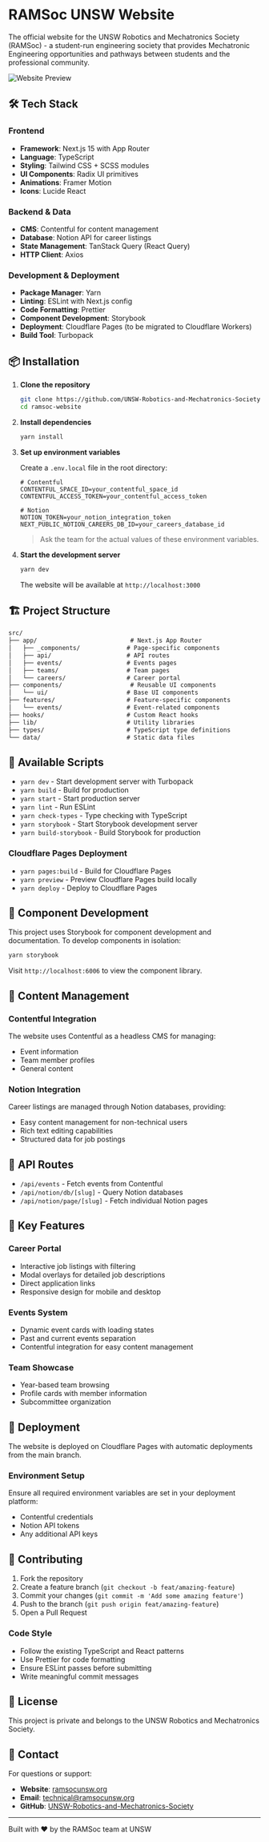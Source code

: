 # RAMSoc UNSW Website

The official website for the UNSW Robotics and Mechatronics Society (RAMSoc) - a student-run engineering society that provides Mechatronic Engineering opportunities and pathways between students and the professional community.

![Website Preview](public/og.svg)

## 🛠️ Tech Stack

### Frontend

- **Framework**: Next.js 15 with App Router
- **Language**: TypeScript
- **Styling**: Tailwind CSS + SCSS modules
- **UI Components**: Radix UI primitives
- **Animations**: Framer Motion
- **Icons**: Lucide React

### Backend & Data

- **CMS**: Contentful for content management
- **Database**: Notion API for career listings
- **State Management**: TanStack Query (React Query)
- **HTTP Client**: Axios

### Development & Deployment

- **Package Manager**: Yarn
- **Linting**: ESLint with Next.js config
- **Code Formatting**: Prettier
- **Component Development**: Storybook
- **Deployment**: Cloudflare Pages (to be migrated to Cloudflare Workers)
- **Build Tool**: Turbopack

## 📦 Installation

1. **Clone the repository**

   ```bash
   git clone https://github.com/UNSW-Robotics-and-Mechatronics-Society/ramsoc-website.git
   cd ramsoc-website
   ```

2. **Install dependencies**

   ```bash
   yarn install
   ```

3. **Set up environment variables**

   Create a `.env.local` file in the root directory:

   ```env
   # Contentful
   CONTENTFUL_SPACE_ID=your_contentful_space_id
   CONTENTFUL_ACCESS_TOKEN=your_contentful_access_token

   # Notion
   NOTION_TOKEN=your_notion_integration_token
   NEXT_PUBLIC_NOTION_CAREERS_DB_ID=your_careers_database_id
   ```

   > Ask the team for the actual values of these environment variables.

4. **Start the development server**

   ```bash
   yarn dev
   ```

   The website will be available at `http://localhost:3000`

## 🏗️ Project Structure

```txt
src/
├── app/                          # Next.js App Router
│   ├── _components/             # Page-specific components
│   ├── api/                     # API routes
│   ├── events/                  # Events pages
│   ├── teams/                   # Team pages
│   └── careers/                 # Career portal
├── components/                   # Reusable UI components
│   └── ui/                      # Base UI components
├── features/                    # Feature-specific components
│   └── events/                  # Event-related components
├── hooks/                       # Custom React hooks
├── lib/                         # Utility libraries
├── types/                       # TypeScript type definitions
└── data/                        # Static data files
```

## 🔧 Available Scripts

- `yarn dev` - Start development server with Turbopack
- `yarn build` - Build for production
- `yarn start` - Start production server
- `yarn lint` - Run ESLint
- `yarn check-types` - Type checking with TypeScript
- `yarn storybook` - Start Storybook development server
- `yarn build-storybook` - Build Storybook for production

### Cloudflare Pages Deployment

- `yarn pages:build` - Build for Cloudflare Pages
- `yarn preview` - Preview Cloudflare Pages build locally
- `yarn deploy` - Deploy to Cloudflare Pages

## 🎨 Component Development

This project uses Storybook for component development and documentation. To develop components in isolation:

```bash
yarn storybook
```

Visit `http://localhost:6006` to view the component library.

## 📝 Content Management

### Contentful Integration

The website uses Contentful as a headless CMS for managing:

- Event information
- Team member profiles
- General content

### Notion Integration

Career listings are managed through Notion databases, providing:

- Easy content management for non-technical users
- Rich text editing capabilities
- Structured data for job postings

## 🔌 API Routes

- `/api/events` - Fetch events from Contentful
- `/api/notion/db/[slug]` - Query Notion databases
- `/api/notion/page/[slug]` - Fetch individual Notion pages

## 🎯 Key Features

### Career Portal

- Interactive job listings with filtering
- Modal overlays for detailed job descriptions
- Direct application links
- Responsive design for mobile and desktop

### Events System

- Dynamic event cards with loading states
- Past and current events separation
- Contentful integration for easy content management

### Team Showcase

- Year-based team browsing
- Profile cards with member information
- Subcommittee organization

## 🚀 Deployment

The website is deployed on Cloudflare Pages with automatic deployments from the main branch.

### Environment Setup

Ensure all required environment variables are set in your deployment platform:

- Contentful credentials
- Notion API tokens
- Any additional API keys

## 🤝 Contributing

1. Fork the repository
2. Create a feature branch (`git checkout -b feat/amazing-feature`)
3. Commit your changes (`git commit -m 'Add some amazing feature'`)
4. Push to the branch (`git push origin feat/amazing-feature`)
5. Open a Pull Request

### Code Style

- Follow the existing TypeScript and React patterns
- Use Prettier for code formatting
- Ensure ESLint passes before submitting
- Write meaningful commit messages

## 📄 License

This project is private and belongs to the UNSW Robotics and Mechatronics Society.

## 📧 Contact

For questions or support:

- **Website**: [ramsocunsw.org](https://ramsocunsw.org)
- **Email**: [technical@ramsocunsw.org](mailto:technical@ramsocunsw.org)
- **GitHub**: [UNSW-Robotics-and-Mechatronics-Society](https://github.com/UNSW-Robotics-and-Mechatronics-Society)

---

Built with ❤️ by the RAMSoc team at UNSW
